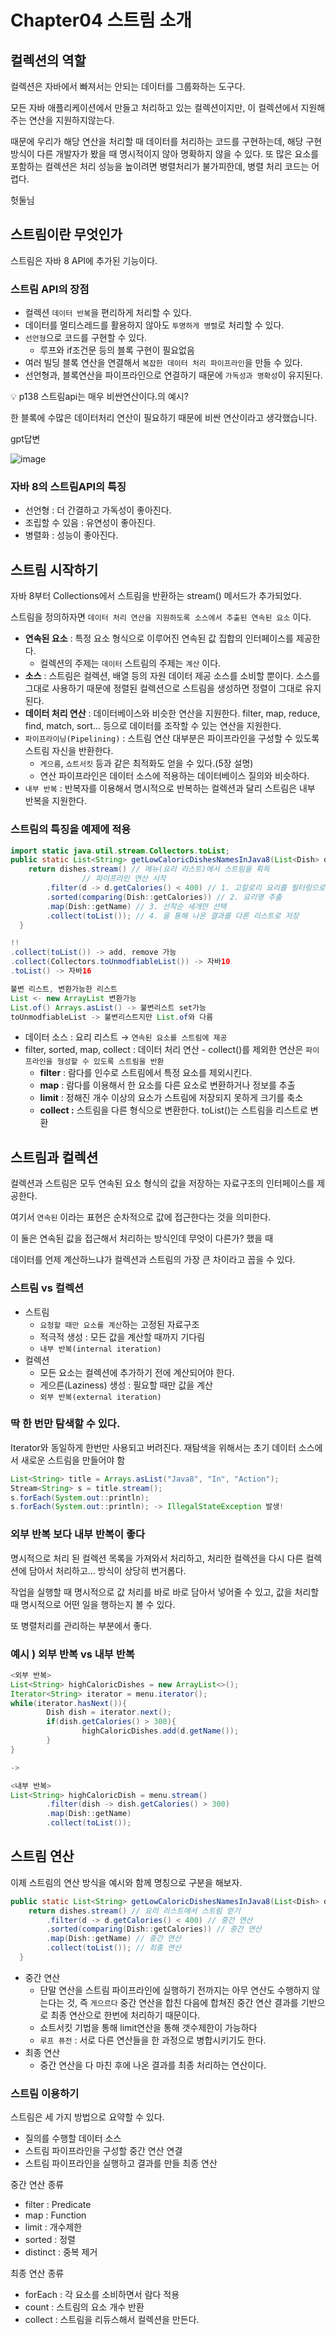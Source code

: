 # Chapter04 스트림 소개

## 컬렉션의 역할

컬렉션은 자바에서 빠져서는 안되는 데이터를 그룹화하는 도구다.

모든 자바 애플리케이션에서 만들고 처리하고 있는 컬렉션이지만, 이 컬렉션에서 지원해주는 연산을 지원하지않는다.

때문에 우리가 해당 연산을 처리할 때 데이터를 처리하는 코드를 구현하는데, 해당 구현 방식이 다른 개발자가 봤을 때 명시적이지 않아 명확하지 않을 수 있다. 또 많은 요소를 포함하는 컬렉션은 처리 성능을 높이려면 병렬처리가 불가피한데, 병렬 처리 코드는 어렵다.

헛둘님

## 스트림이란 무엇인가

스트림은 자바 8 API에 추가된 기능이다.

### 스트림 API의 장점

- 컬렉션 `데이터 반복`을 편리하게 처리할 수 있다.
- 데이터를 멀티스레드를 활용하지 않아도 `투명하게 병렬`로 처리할 수 있다.
- `선언형`으로 코드를 구현할 수 있다.
    - 루프와 if조건문 등의 블록 구현이 필요없음
- 여러 빌딩 블록 연산을 연결해서 `복잡한 데이터 처리 파이프라인`을 만들 수 있다.
- 선언형과, 블록연산을 파이프라인으로 연결하기 때문에 `가독성과 명확성`이 유지된다.

<aside>
💡 p138 스트림api는 매우 비싼연산이다.의 예시?

한 블록에 수많은 데이터처리 연산이 필요하기 때문에 비싼 연산이라고 생각했습니다.

</aside>

gpt답변

![image](https://github.com/JTStudys/Modern_Java_In_Action/assets/75903442/13a50f75-de7c-4701-a9ce-c8c8342f6cb9)


### 자바 8의 스트림API의 특징

- 선언형 : 더 간결하고 가독성이 좋아진다.
- 조립할 수 있음 : 유연성이 좋아진다.
- 병렬화 : 성능이 좋아진다.

## 스트림 시작하기

자바 8부터 Collections에서 스트림을 반환하는 stream() 메서드가 추가되었다.

스트림을 정의하자면 `데이터 처리 연산을 지원하도록 소스에서 추출된 연속된 요소` 이다.

- **연속된 요소** : 특정 요소 형식으로 이루어진 연속된 값 집합의 인터페이스를 제공한다.
    - 컬렉션의 주제는 `데이터` 스트림의 주제는 `계산` 이다.
- **소스** : 스트림은 컬렉션, 배열 등의 자원 데이터 제공 소스를 소비할 뿐이다. 소스를 그대로 사용하기 때문에 정렬된 컬렉션으로 스트림을 생성하면 정렬이 그대로 유지된다.
- **데이터 처리 연산** : 데이터베이스와 비슷한 연산을 지원한다. filter, map, reduce, find, match, sort… 등으로 데이터를 조작할 수 있는 연산을 지원한다.
- `파이프라이닝(Pipelining)` : 스트림 연산 대부분은 파이프라인을 구성할 수 있도록 스트림 자신을 반환한다.
    - `게으름`, `쇼트서킷` 등과 같은 최적화도 얻을 수 있다.(5장 설명)
    - 연산 파이프라인은 데이터 소스에 적용하는 데이터베이스 질의와 비슷하다.
- `내부 반복` : 반복자를 이용해서 명시적으로 반복하는 컬렉션과 달리 스트림은 내부 반복을 지원한다.

### 스트림의 특징을 예제에 적용

```java
import static java.util.stream.Collectors.toList;
public static List<String> getLowCaloricDishesNamesInJava8(List<Dish> dishes) {
    return dishes.stream() // 메뉴(요리 리스트)에서 스트림을 획득
				// 파이프라인 연산 시작
        .filter(d -> d.getCalories() < 400) // 1. 고칼로리 요리를 필터링으로 제외
        .sorted(comparing(Dish::getCalories)) // 2. 요리명 추출
        .map(Dish::getName) // 3. 선착순 세개만 선택
        .collect(toList()); // 4. 을 통해 나온 결과를 다른 리스트로 저장
  }
```

```java
!!
.collect(toList()) -> add, remove 가능
.collect(Collectors.toUnmodfiableList()) -> 자바10
.toList() -> 자바16

불변 리스트, 변환가능한 리스트
List <- new ArrayList 변환가능
List.of() Arrays.asList() -> 불변리스트 set가능
toUnmodfiableList -> 불변리스트지만 List.of와 다름
```

- 데이터 소스 : 요리 리스트 → `연속된 요소를 스트림에 제공`
- filter, sorted, map, collect : 데이터 처리 연산 - collect()를 제외한 연산은 `파이프라인을 형성할 수 있도록 스트림을 반환`
    - **filter** : 람다를 인수로 스트림에서 특정 요소를 제외시킨다.
    - **map** : 람다를 이용해서 한 요소를 다른 요소로 변환하거나 정보를 추출
    - **limit** : 정해진 개수 이상의 요소가 스트림에 저장되지 못하게 크기를 축소
    - **collect :** 스트림을 다른 형식으로 변환한다. toList()는 스트림을 리스트로 변환

## 스트림과 컬렉션

컬렉션과 스트림은 모두 연속된 요소 형식의 값을 저장하는 자료구조의 인터페이스를 제공한다.

여기서 `연속된` 이라는 표현은 순차적으로 값에 접근한다는 것을 의미한다.

이 둘은 연속된 값을 접근해서 처리하는 방식인데 무엇이 다른가? 했을 때

데이터를 언제 계산하느냐가 컬렉션과 스트림의 가장 큰 차이라고 꼽을 수 있다.

### 스트림 vs 컬렉션

- 스트림
    - `요청할 때만 요소를 계산`하는 고정된 자료구조
    - 적극적 생성 : 모든 값을 계산할 때까지 기다림
    - `내부 반복(internal iteration)`
- 컬렉션
    - 모든 요소는 컬렉션에 추가하기 전에 계산되어야 한다.
    - 게으른(Laziness) 생성 : 필요할 때만 값을 계산
    - `외부 반복(external iteration)`

### 딱 한 번만 탐색할 수 있다.

Iterator와 동일하게 한번만 사용되고 버려진다. 재탐색을 위해서는 초기 데이터 소스에서 새로운 스트림을 만들어야 함

```java
List<String> title = Arrays.asList("Java8", "In", "Action");
Stream<String> s = title.stream();
s.forEach(System.out::println);
s.forEach(System.out::println); -> IllegalStateException 발생!
```

### 외부 반복 보다 내부 반복이 좋다

명시적으로 처리 된 컬렉션 목록을 가져와서 처리하고, 처리한 컬렉션을 다시 다른 컬렉션에 담아서 처리하고… 방식이 상당히 번거롭다.

작업을 실행할 때 명시적으로 값 처리를 바로 바로 담아서 넣어줄 수 있고, 값을 처리할 때 명시적으로 어떤 일을 행하는지 볼 수 있다.

또 병렬처리를 관리하는 부분에서 좋다.

### 예시 ) 외부 반복 vs 내부 반복

```java
<외부 반복>
List<String> highCaloricDishes = new ArrayList<>();
Iterator<String> iterator = menu.iterator();
while(iterator.hasNext()){
		Dish dish = iterator.next();
		if(dish.getCalories() > 300){
				highCaloricDishes.add(d.getName());
		}
}

->

<내부 반복>
List<String> highCaloricDish = menu.stream()
		.filter(dish -> dish.getCalories() > 300)
		.map(Dish::getName)
		.collect(toList());
```

## 스트림 연산

이제 스트림의 연산 방식을 예시와 함께 명칭으로 구분을 해보자.

```java
public static List<String> getLowCaloricDishesNamesInJava8(List<Dish> dishes) {
    return dishes.stream() // 요리 리스트에서 스트림 얻기
        .filter(d -> d.getCalories() < 400) // 중간 연산
        .sorted(comparing(Dish::getCalories)) // 중간 연산
        .map(Dish::getName) // 중간 연산
        .collect(toList()); // 최종 연산
  }
```

- 중간 연산
    - 단말 연산을 스트림 파이프라인에 실행하기 전까지는 아무 연산도 수행하지 않는다는 것, 즉 `게으르다` 중간 연산을 합친 다음에 합쳐진 중간 연산 결과를 기반으로 최종 연산으로 한번에 처리하기 때문이다.
    - 쇼트서킷 기법을 통해 limit연산을 통해 갯수제한이 가능하다
    - `루프 퓨전` : 서로 다른 연산들을 한 과정으로 병합시키기도 한다.
- 최종 연산
    - 중간 연산을 다 마친 후에 나온 결과를 최종 처리하는 연산이다.

### 스트림 이용하기

스트림은 세 가지 방법으로 요약할 수 있다.

- 질의를 수행할 데이터 소스
- 스트림 파이프라인을 구성할 중간 연산 연결
- 스트림 파이프라인을 실행하고 결과를 만들 최종 연산

중간 연산 종류

- filter : Predicate
- map : Function
- limit : 개수제한
- sorted : 정렬
- distinct : 중복 제거

최종 연산 종류

- forEach : 각 요소를 소비하면서 람다 적용
- count : 스트림의 요소 개수 반환
- collect : 스트림을 리듀스해서 컬렉션을 만든다.

